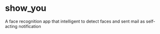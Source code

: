 # show_you
A face recognition app that intelligent to detect faces and sent mail as self-acting notification
